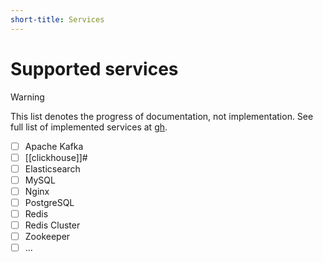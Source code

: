 ```yaml
---
short-title: Services
---
```


# Supported services

>[!warning]
> This list denotes the progress of documentation, not implementation. See full list of implemented services at [gh].

- [ ] Apache Kafka
- [ ] [[clickhouse]]#
- [ ] Elasticsearch
- [ ] MySQL
- [ ] Nginx
- [ ] PostgreSQL
- [ ] Redis
- [ ] Redis Cluster
- [ ] Zookeeper
- [ ] ...

[gh]: https://github.com/juspay/services-flake
